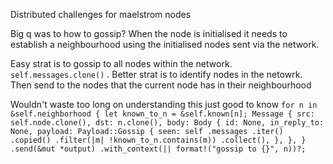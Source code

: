 Distributed challenges for maelstrom nodes


Big q was to how to gossip? 
When the node is initialised it needs to establish a neighbourhood using the initialised nodes sent via the network. 

Easy strat is to gossip to all nodes within the network. ``self.messages.clone()`` .
Better strat is to identify nodes in the netowrk. Then send to the nodes that the current node has in their neighbourhood 

Wouldn't waste too long on understanding this just good to know
 ``for n in &self.neighborhood {
let known_to_n = &self.known[n];
Message {
    src: self.node.clone(),
    dst: n.clone(),
    body: Body {
        id: None,
        in_reply_to: None,
        payload: Payload::Gossip {
            seen: self
                .messages
                .iter()
                .copied()
                .filter(|m| !known_to_n.contains(m))
                .collect(),
        },
    },
}
.send(&mut *output)
.with_context(|| format!("gossip to {}", n))?; ``
